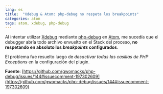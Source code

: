 ```yaml
---
lang: es
title:  "Xdebug & Atom: php-debug no respeta los breakpoints"
categories: atom
tags: atom, xdebug, php-debug
---
```


Al intentar utilizar [Xdebug](https://xdebug.org/) mediante [php-debug](https://atom.io/packages/php-debug) en [Atom](https://atom.io/), me sucedía que el debugger abría todo archivo envuelto en el Stack del proceso, __no respetando en absoluto los *breakpoints* configurados__.

El problema fue resuelto luego de _desactivar todas las casillas de PHP Exceptions_ en la configuración del plugin.

__Fuente__: [https://github.com/gwomacks/php-debug/issues/144#issuecomment-197302609](https://github.com/gwomacks/php-debug/issues/144#issuecomment-197302609)
